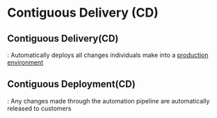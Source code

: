 
# Contiguous Delivery (CD)


## Contiguous Delivery(CD)
 : Automatically deploys all changes individuals make into a <ins>production environment</ins>


## Contiguous Deployment(CD)
 : Any changes made through the automation pipeline are automatically released to customers
